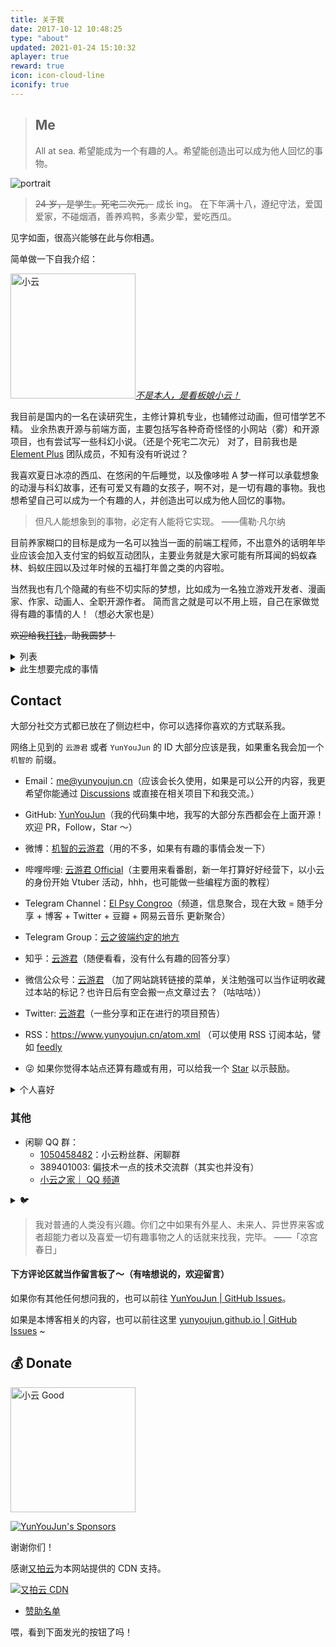 ```yaml
---
title: 关于我
date: 2017-10-12 10:48:25
type: "about"
updated: 2021-01-24 15:10:32
aplayer: true
reward: true
icon: icon-cloud-line
iconify: true
---
```


<meting-js
 id="308168565"
 server="netease"
 type="song"
 theme="#C20C0C">
</meting-js>

> ## Me
>
> All at sea.
> 希望能成为一个有趣的人。希望能创造出可以成为他人回忆的事物。

<div class="text-center">
  <div class="site-author-avatar">
    <img src="https://www.yunyoujun.cn/images/avatar.jpg" alt="portrait" title="ID : 云游君">
  </div>
</div>

> ~~24 岁，是学生。死宅二次元。~~ 成长 ing。
> <span class="heimu">在下年满十八，遵纪守法，爱国爱家，不碰烟酒，善养鸡鸭，多素少荤，爱吃西瓜。</span>

见字如面，很高兴能够在此与你相遇。

简单做一下自我介绍：

<img src="https://cdn.jsdelivr.net/gh/YunYouJun/yun/images/yun-alpha-compressed.webp" width="200" alt="小云" />_[不是本人，是看板娘小云！](https://github.com/YunYouJun/yun)_

我目前是国内的一名在读研究生，主修计算机专业，也辅修过动画，但可惜学艺不精。
业余热衷开源与前端方面，主要包括写各种奇奇怪怪的小网站（雾）和开源项目，也有尝试写一些科幻小说。（还是个死宅二次元）
对了，目前我也是 [Element Plus](https://github.com/element-plus/element-plus) 团队成员，不知有没有听说过？

我喜欢夏日冰凉的西瓜、在悠闲的午后睡觉，以及像哆啦 A 梦一样可以承载想象的动漫与科幻故事，还有可爱又有趣的女孩子，啊不对，是一切有趣的事物。我也想希望自己可以成为一个有趣的人，并创造出可以成为他人回忆的事物。

> 但凡人能想象到的事物，必定有人能将它实现。
> ——儒勒·凡尔纳

目前养家糊口的目标是成为一名可以独当一面的前端工程师，不出意外的话明年毕业应该会加入支付宝的蚂蚁互动团队，主要业务就是大家可能有所耳闻的蚂蚁森林、蚂蚁庄园以及过年时候的五福打年兽之类的内容啦。

当然我也有几个隐藏的有些不切实际的梦想，比如成为一名独立游戏开发者、漫画家、作家、动画人、全职开源作者。
简而言之就是可以不用上班，自己在家做觉得有趣的事情的人！（想必大家也是）

~~欢迎给我[打钱](https://sponsors.yunyoujun.cn)，助我圆梦！~~

<details>
<summary>列表</summary>

- 爱好：[ACGN](https://baike.baidu.com/item/ACGN)、科幻、绘画、开源、Web（以及一切有趣的东西）、~~摸鱼~~
- 喜欢：西瓜、睡觉、纸片人（可爱的女孩子）、哆啦 A 梦
- 讨厌：肥肉（啊，我是指吃的那种）
- 运动：乒乓球 🏓 (因为本死宅也不会啥别的运动了吧……)
- 目标：前端工程师 || 游戏开发者 || 人民教师
- 梦想：插画师 && 漫画家 && 作家 && 动画人 && 独立游戏制作人 && 全职开源作者 && 🦸‍♂️（皆为不切实际的）

![工作就输了](https://cdn.jsdelivr.net/gh/YunYouJun/cdn/img/meme/no-work.jpg)

~~以及种花种草，养狗养猫，孤独终老。~~

</details>

<!-- 经过严格训练的我，不可能中这种恋爱喜剧的圈套，女的是一种对帅哥感兴趣，并妄想与其发展为不纯洁的男女关系的种族，换句话说就是我的敌人。 -->

<details>
<summary>此生想要完成的事情</summary>

> 太中二时候写的，快跳过吧

- [x] 维护一个超过 1k Star 的项目（我怎么也没想到会是 [它](https://github.com/YunYouJun/air-conditioner)）
- [ ] 写一本值得出版的书
- [ ] 做一款值得发售的游戏
- [ ] 做一部有故事的动画短片
- [ ] 画一本有趣的短篇漫画
- [ ] 写一首藏有回忆的歌
- [ ] 在乡村老家有一栋按照自己想法建造的房子
- [x] 成为一个自己不讨厌的、有趣的人

</details>

## Contact

大部分社交方式都已放在了侧边栏中，你可以选择你喜欢的方式联系我。

网络上见到的 `云游君` 或者 `YunYouJun` 的 ID 大部分应该是我，如果重名我会加一个 `机智的` 前缀。

- <span class="iconify-inline" data-icon="ri:mail-line"></span> Email：<me@yunyoujun.cn>（应该会长久使用，如果是可以公开的内容，我更希望你能通过 [Discussions](https://github.com/YunYouJun/YunYouJun/discussions) 或直接在相关项目下和我交流。）
- <span class="iconify-inline" text="purple-500" data-icon="ri:github-line"></span> GitHub: [YunYouJun](https://github.com/YunYouJun)（我的代码集中地，我写的大部分东西都会在上面开源！欢迎 PR，Follow，Star ～）
- <span class="iconify-inline" text="red-500" data-icon="ri:weibo-line"></span> 微博：[机智的云游君](https://weibo.com/jizhideyunyoujun)（用的不多，如果有有趣的事情会发一下）
- <span class="iconify-inline" text="pink-500" data-icon="ri:bilibili-line"></span> 哔哩哔哩: [云游君 Official](https://space.bilibili.com/1579790)（主要用来看番剧，新一年打算好好经营下，以小云的身份开始 Vtuber 活动，hhh，也可能做一些编程方面的教程）

- <span class="iconify-inline" text="blue-500" data-icon="ri:telegram-line"></span> Telegram Channel：[El Psy Congroo](https://t.me/elpsycn)（频道，信息聚合，现在大致 = 随手分享 + 博客 + Twitter + 豆瓣 + 网易云音乐 更新聚合）
- <span class="iconify-inline" text="blue-500" data-icon="ri:telegram-line"></span> Telegram Group：[云之彼端约定的地方](https://t.me/yunyoujun_group)
- <span class="iconify-inline" text="blue-500" data-icon="ri:zhihu-line"></span> 知乎：[云游君](https://www.zhihu.com/people/yunyoujun/)（随便看看，没有什么有趣的回答分享）
- <span class="iconify-inline" text="green-500" data-icon="ri:wechat-line"></span> 微信公众号：[云游君](https://cdn.jsdelivr.net/gh/YunYouJun/cdn/img/about/white-qrcode-and-search.jpg) （加了网站跳转链接的菜单，关注勉强可以当作证明收藏过本站的标记？也许日后有空会搬一点文章过去？（咕咕咕））
- <span class="iconify-inline" text="blue-500" data-icon="ri:twitter-line"></span> Twitter: [云游君](https://twitter.com/YunYouJun)（一些分享和正在进行的项目预告）
- <span class="iconify-inline" text="orange-500" data-icon="ri:rss-line"></span> RSS：<https://www.yunyoujun.cn/atom.xml> （可以使用 RSS 订阅本站，譬如 [feedly](https://feedly.com/i/subscription/feed%2Fhttps%3A%2F%2Fwww.yunyoujun.cn%2Fatom.xml)
- 😜 如果你觉得本站点还算有趣或有用，可以给我一个 [Star](https://github.com/YunYouJun/yunyoujun.github.io) 以示鼓励。

<!-- - Telegram: [YunYouJun 云游君](https://t.me/YunYouJun)（可能回复得比较慢） -->

<details>
<summary>个人喜好</summary>

- <span class="iconify-inline" text="green-500" data-icon="ri:douban-line"></span> 豆瓣：[云游君](https://www.douban.com/people/yunyoujun/)（用过 [Bangumi](https://bangumi.tv/user/yunyoujun)，但苦于速度太慢不稳定，转为豆瓣，标记看过的书影音）
- <span class="iconify-inline" text="red-500" data-icon="ri:netease-cloud-music-line"></span> 网易云音乐: [机智的云游君](http://music.163.com/#/user/home?id=247102977)（主用的音乐播放器，多为日语歌、少量欧美，华语更少但的确是有的，V 家更爱翻唱，当遇到自认为好听的就会收藏）
<!-- - Bangumi: [云游君](http://bangumi.tv/user/yunyoujun) -->

</details>

### 其他

- <span class="iconify-inline" text="blue-500" data-icon="ri:qq-line"></span> 闲聊 QQ 群：
  - [1050458482](https://jq.qq.com/?_wv=1027&k=5dePS6Gm)：小云粉丝群、闲聊群
  - 389401003: 偏技术一点的技术交流群（其实也并没有）
  - [小云之家｜ QQ 频道](https://qun.qq.com/qqweb/qunpro/share?_wv=3&_wwv=128&inviteCode=28OEdR&from=246610&biz=ka)

<details>
<summary>🐦</summary>

- ~~明日方舟（官服）：云游君#5367~~ 长草了

</details>

> 我对普通的人类没有兴趣。你们之中如果有外星人、未来人、异世界来客或者超能力者以及喜爱一切有趣事物之人的话就来找我，完毕。
> ——「凉宫春日」

#### 下方评论区就当作留言板了～（有啥想说的，欢迎留言）

如果你有其他任何想问我的，也可以前往 [YunYouJun | GitHub Issues](https://github.com/YunYouJun/YunYouJun/issues)。

如果是本博客相关的内容，也可以前往这里 [yunyoujun.github.io | GitHub Issues](https://github.com/YunYouJun/yunyoujun.github.io/issues) ~

## 💰 Donate

<img src="https://cdn.jsdelivr.net/gh/YunYouJun/yun/images/meme/yun-good-alpha-compressed.png" width="200" alt="小云 Good" />

[![YunYouJun's Sponsors](https://github.com/YunYouJun/sponsors/workflows/Sponsors/badge.svg)](https://sponsors.yunyoujun.cn)

谢谢你们！

感谢[又拍云](https://www.upyun.com/)为本网站提供的 CDN 支持。

[![又拍云 CDN](https://r2.yunyoujun.cn/images/upyun-cdn-adsense.jpg)](https://www.upyun.com/league)

- [赞助名单](https://sponsors.yunyoujun.cn)

喂，看到下面发光的按钮了吗！
